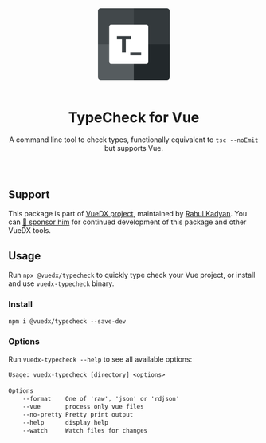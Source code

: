 <div align="center" style="text-align: center; margin-bottom: 72px">
  <img src="./logo.png" width="144" style="margin-top: 72px; margin-bottom: 16px" />
  <h1>TypeCheck for Vue</h1>
  <p>A command line tool to check types, functionally equivalent to <code>tsc --noEmit</code> but supports Vue.</p>
</div>


## Support

This package is part of [VueDX project](https://github.com/znck/vue-developer-experience), maintained by [Rahul Kadyan](https://github.com/znck). You can [💖 sponsor him](https://github.com/sponsors/znck) for continued development of this package and other VueDX tools.

## Usage

Run `npx @vuedx/typecheck` to quickly type check your Vue project, or install and use `vuedx-typecheck` binary.

### Install

```
npm i @vuedx/typecheck --save-dev
```

### Options

Run `vuedx-typecheck --help` to see all available options:

```
Usage: vuedx-typecheck [directory] <options>

Options
    --format    One of 'raw', 'json' or 'rdjson'
    --vue       process only vue files
    --no-pretty Pretty print output
    --help      display help
    --watch     Watch files for changes
```
